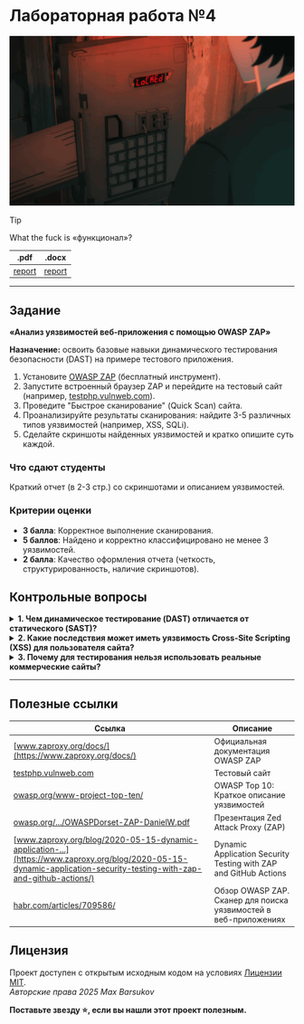 # Лабораторная работа №4

<img alt="yutaro-kuruse" src="https://github.com/maxbarsukov/itmo/blob/master/.docs/yutaro-kuruse.gif" height="300">

> [!TIP]
> What the fuck is «функционал»?

|.pdf|.docx|
|-|-|
| [report](./docs/report.pdf) | [report](./docs/report.docx) |

---

## Задание

**«Анализ уязвимостей веб-приложения с помощью OWASP ZAP»**

**Назначение:** освоить базовые навыки динамического тестирования безопасности (DAST) на примере тестового приложения.

1. Установите [OWASP ZAP](https://www.zaproxy.org/) (бесплатный инструмент).
2. Запустите встроенный браузер ZAP и перейдите на тестовый сайт (например, [testphp.vulnweb.com](http://testphp.vulnweb.com/)).
3. Проведите "Быстрое сканирование" (Quick Scan) сайта.
4. Проанализируйте результаты сканирования: найдите 3-5 различных типов уязвимостей (например, XSS, SQLi).
5. Сделайте скриншоты найденных уязвимостей и кратко опишите суть каждой.

### Что сдают студенты

Краткий отчет (в 2-3 стр.) со скриншотами и описанием уязвимостей.

### Критерии оценки

- **3 балла**: Корректное выполнение сканирования.
- **5 баллов**: Найдено и корректно классифицировано не менее 3 уязвимостей.
- **2 балла**: Качество оформления отчета (четкость, структурированность, наличие скриншотов).

## Контрольные вопросы

<details>
  <summary><b>1. Чем динамическое тестирование (DAST) отличается от статического (SAST)?</b></summary>

  <br>

  **DAST (Dynamic Application Security Testing)** и **SAST (Static Application Security Testing)** — это два подхода к тестированию безопасности приложений, которые принципиально отличаются по времени проведения, объекту анализа и методу.

| Критерий | **DAST** | **SAST** |
| :--- | :--- | :--- |
| **Время проведения** | Тестирование работающего приложения (на этапе тестирования или в рантайме). | Анализ исходного кода, байт-кода или бинарных файлов до запуска приложения (на этапе разработки). |
| **Объект анализа** | Работающее приложение "снаружи" (black-box). Анализируются HTTP-запросы и ответы, поведение приложения. | Исходный код или скомпилированные артефакты "изнутри" (white-box). |
| **Найденные уязвимости** | Обнаруживает runtime-проблемы: XSS, SQLi, CSRF, проблемы аутентификации и авторизации, misconfiguration сервера. | Обнаруживает flaws в коде: SQL-инъекции, XSS, ошибки буфера, утечки памяти, проблемы с валидацией входных данных. |
| **Основное преимущество** | Не зависит от языка программирования. Находит уязвимости, проявляющиеся только в работающей системе. | Находит дефекты на ранних стадиях (Shift Left), что дешевле и быстрее для исправления. Указывает точное место в коде. |
| **Основной недостаток** | Не указывает на точное место ошибки в коде. Проводится на поздних стадиях. Может пропускать логические уязвимости. | Может выдавать ложные срабатывания (false positives). Зависит от языка и фреймворка. Не находит проблем, связанных с конфигурацией среды. |

**Ключевое отличие:** DAST тестирует приложение извне, в процессе его работы, имитируя действия злоумышленника, а SAST анализирует код изнутри, не запуская его.

</details>
<details>
  <summary><b>2. Какие последствия может иметь уязвимость Cross-Site Scripting (XSS) для пользователя сайта?</b></summary>

  <br>

  Уязвимость Cross-Site Scripting (XSS) позволяет злоумышленнику внедрить и выполнить вредоносный JavaScript-код в контексте браузера жертвы (пользователя уязвимого сайта). Последствия для пользователя могут быть крайне серьезными:

1.  **Кража учетных данных и куки-файлов:** Злоумышленник может украсть cookie сессии пользователя, что позволяет ему войти в аккаунт жертвы без логина и пароля (угон сессии).
2.  **Кража конфиденциальных данных:** Вредоносный скрипт может перехватить и отправить злоумышленнику любые данные, которые видит или вводит пользователь на странице: логины, пароли, банковские реквизиты, персональную информацию.
3.  **Подмена содержимого (Defacement):** Скрипт может изменить внешний вид или содержимое страницы, чтобы обмануть пользователя, например, показать фальшивую форму ввода пароля.
4.  **Кейлоггинг:** Скрипт может отслеживать и перехватывать все нажатия клавиш пользователя на зараженной странице.
5.  **Перенаправление на фишинговые или вредоносные сайты:** Пользователь может быть автоматически перенаправлен на сайт, созданный для мошенничества или распространения malware.
6.  **Выполнение действий от имени пользователя:** Если пользователь аутентифицирован, скрипт может от его имени совершать любые действия на сайте: публиковать сообщения, изменять настройки профиля, совершать финансовые операции (если уязвима страница перевода денег).

Таким образом, XSS-атака напрямую нарушает конфиденциальность, целостность и безопасность данных пользователя.

</details>
<details>
  <summary><b>3. Почему для тестирования нельзя использовать реальные коммерческие сайты?</b></summary>

  <br>

  Использование инструментов для тестирования на проникновение, таких как OWASP ZAP, против реальных коммерческих сайтов без явного разрешения их владельцев **строго запрещено и является незаконным** по нескольким ключевым причинам:

1.  **Незаконность:** Такие действия подпадают под статьи Уголовного кодекса РФ (например, ст. 272 "Неправомерный доступ к компьютерной информации") и аналогичные законы в других странах. Это киберпреступление, даже если цель — обучение.
2.  **Нарушение соглашений:** Большинство сайтов имеют Terms of Service (Пользовательское соглашение), которое прямо запрещает проведение любых форм сканирования уязвимостей и атак.
3.  **Риск причинения вреда:**
    *   **Отказ в обслуживании (DoS):** Активное сканирование создает высокую нагрузку на сервер и может привести к его замедлению или полному отказу, что нанесет финансовый ущерб бизнесу.
    *   **Повреждение данных:** Автоматизированные тесты (например, SQL-инъекции) могут случайно изменить или удалить критически важные данные в базе данных.
4.  **Юридические последствия:** Владелец сайта может зафиксировать попытку взлома, определить IP-адрес сканирования и инициировать судебное разбирательство против исполнителя или его организации/университета.
5.  **Этические соображения:** Проводить тестирование безопасности без разрешения — это неэтично. Это вторжение в частную собственность.

**Правильный подход:** Для обучения и тестирования необходимо использовать специально предназначенные для этого **тестовые полигоны** (как `http://testphp.vulnweb.com`), развертывать собственные уязвимые приложения (например, OWASP Juice Shop, DVWA, bWAPP) или получать **письменное разрешение** на тестирование от владельца веб-ресурса (например, в рамках программ Bug Bounty).

</details>

---

## Полезные ссылки

| Ссылка | Описание |
| --- | --- |
| [www.zaproxy.org/docs/](https://www.zaproxy.org/docs/) | Официальная документация OWASP ZAP |
| [testphp.vulnweb.com](http://testphp.vulnweb.com/) | Тестовый сайт |
| [owasp.org/www-project-top-ten/](https://owasp.org/www-project-top-ten/) | OWASP Top 10: Краткое описание уязвимостей |
| [owasp.org/.../OWASPDorset-ZAP-DanielW.pdf](https://owasp.org/www-chapter-dorset/assets/presentations/2020-01/20200120-OWASPDorset-ZAP-DanielW.pdf) | Презентация Zed Attack Proxy (ZAP) |
| [www.zaproxy.org/blog/2020-05-15-dynamic-application-...](https://www.zaproxy.org/blog/2020-05-15-dynamic-application-security-testing-with-zap-and-github-actions/) | Dynamic Application Security Testing with ZAP and GitHub Actions |
| [habr.com/articles/709586/](https://habr.com/ru/companies/first/articles/709586/) | Обзор OWASP ZAP. Сканер для поиска уязвимостей в веб-приложениях |

## Лицензия <a name="license"></a>

Проект доступен с открытым исходным кодом на условиях [Лицензии MIT](https://opensource.org/licenses/MIT). \
*Авторские права 2025 Max Barsukov*

**Поставьте звезду :star:, если вы нашли этот проект полезным.**
